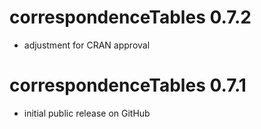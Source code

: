 # correspondenceTables 0.7.2

- adjustment for CRAN approval


# correspondenceTables 0.7.1

- initial public release on GitHub
